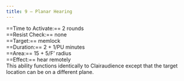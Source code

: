 ```yaml
---
title: 9 – Planar Hearing
---
```

==Time to Activate:== 2 rounds  
==Resist Check:== none  
==Target:== memlock  
==Duration:== 2 + 1/PU minutes  
==Area:== 15 + 5/F’ radius  
==Effect:== hear remotely  
This ability functions identically to Clairaudience except that the target location can be on a different plane.  
